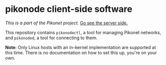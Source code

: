 # pikonode client-side software

*This is a part of the Pikonet project.*
[Go see the server side.](https://github.com/mca3/pikorv)

This repository contains `pikonodectl`, a tool for managing Pikonet networks,
and `pikonoded`, a tool for connecting to them.

**Note**: Only Linux hosts with an in-kernel implementation are supported at
this time.
There is no documentation on how to set this up, you're on your own.

